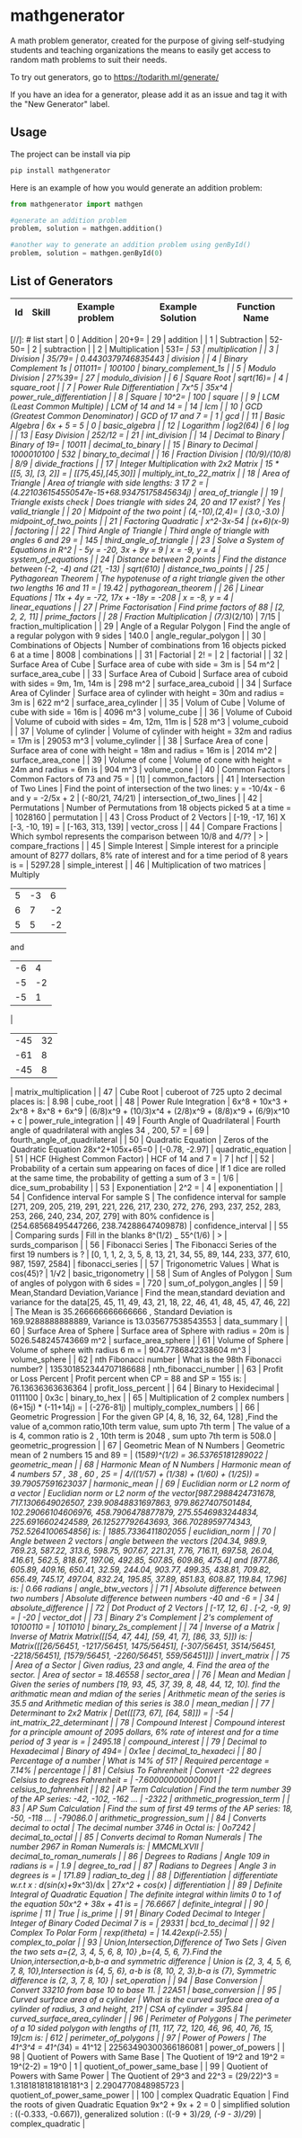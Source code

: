# mathgenerator

A math problem generator, created for the purpose of giving self-studying students and teaching organizations the means to easily get access to random math problems to suit their needs.

To try out generators, go to <https://todarith.ml/generate/>

If you have an idea for a generator, please add it as an issue and tag it with the "New Generator" label.

## Usage

The project can be install via pip

```bash
pip install mathgenerator
```

Here is an example of how you would generate an addition problem:

```python
from mathgenerator import mathgen

#generate an addition problem
problem, solution = mathgen.addition()

#another way to generate an addition problem using genById()
problem, solution = mathgen.genById(0)
```

## List of Generators

| Id   | Skill                             | Example problem    | Example Solution      | Function Name            |
|------|-----------------------------------|--------------------|-----------------------|--------------------------|
[//]: # list start
| 0 | Addition | 20+9= | 29 | addition |
| 1 | Subtraction | 52-50= | 2 | subtraction |
| 2 | Multiplication | 53*1= | 53 | multiplication |
| 3 | Division | 35/79= | 0.4430379746835443 | division |
| 4 | Binary Complement 1s | 011011= | 100100 | binary_complement_1s |
| 5 | Modulo Division | 27%39= | 27 | modulo_division |
| 6 | Square Root | sqrt(16)= | 4 | square_root |
| 7 | Power Rule Differentiation | 7x^5 | 35x^4 | power_rule_differentiation |
| 8 | Square | 10^2= | 100 | square |
| 9 | LCM (Least Common Multiple) | LCM of 14 and 14 = | 14 | lcm |
| 10 | GCD (Greatest Common Denominator) | GCD of 17 and 7 =  | 1 | gcd |
| 11 | Basic Algebra | 6x + 5 = 5 | 0 | basic_algebra |
| 12 | Logarithm | log2(64) | 6 | log |
| 13 | Easy Division | 252/12 =  | 21 | int_division |
| 14 | Decimal to Binary | Binary of 19= | 10011 | decimal_to_binary |
| 15 | Binary to Decimal | 1000010100 | 532 | binary_to_decimal |
| 16 | Fraction Division | (10/9)/(10/8) | 8/9 | divide_fractions |
| 17 | Integer Multiplication with 2x2 Matrix | 15 * [[5, 3], [3, 2]] =  | [[75,45],[45,30]] | multiply_int_to_22_matrix |
| 18 | Area of Triangle | Area of triangle with side lengths: 3 17 2 =  | (4.221036154550547e-15+68.93475175845634j) | area_of_triangle |
| 19 | Triangle exists check | Does triangle with sides 24, 20 and 17 exist? | Yes | valid_triangle |
| 20 | Midpoint of the two point | (4,-10),(2,4)= | (3.0,-3.0) | midpoint_of_two_points |
| 21 | Factoring Quadratic | x^2-3x-54 | (x+6)(x-9) | factoring |
| 22 | Third Angle of Triangle | Third angle of triangle with angles 6 and 29 =  | 145 | third_angle_of_triangle |
| 23 | Solve a System of Equations in R^2 |  - 5y = -20, 3x + 9y = 9 | x = -9, y = 4 | system_of_equations |
| 24 | Distance between 2 points | Find the distance between (-2, -4) and (21, -13) | sqrt(610) | distance_two_points |
| 25 | Pythagorean Theorem | The hypotenuse of a right triangle given the other two lengths 16 and 11 =  | 19.42 | pythagorean_theorem |
| 26 | Linear Equations | 11x + 4y = -72, 17x + -18y = -208 | x = -8, y = 4 | linear_equations |
| 27 | Prime Factorisation | Find prime factors of 88 | [2, 2, 2, 11] | prime_factors |
| 28 | Fraction Multiplication | (7/3)*(2/10) | 7/15 | fraction_multiplication |
| 29 | Angle of a Regular Polygon | Find the angle of a regular polygon with 9 sides | 140.0 | angle_regular_polygon |
| 30 | Combinations of Objects | Number of combinations from 16 objects picked 6 at a time  | 8008 | combinations |
| 31 | Factorial | 2! =  | 2 | factorial |
| 32 | Surface Area of Cube | Surface area of cube with side = 3m is | 54 m^2 | surface_area_cube |
| 33 | Surface Area of Cuboid | Surface area of cuboid with sides = 9m, 1m, 14m is | 298 m^2 | surface_area_cuboid |
| 34 | Surface Area of Cylinder | Surface area of cylinder with height = 30m and radius = 3m is | 622 m^2 | surface_area_cylinder |
| 35 | Volum of Cube | Volume of cube with side = 16m is | 4096 m^3 | volume_cube |
| 36 | Volume of Cuboid | Volume of cuboid with sides = 4m, 12m, 11m is | 528 m^3 | volume_cuboid |
| 37 | Volume of cylinder | Volume of cylinder with height = 32m and radius = 17m is | 29053 m^3 | volume_cylinder |
| 38 | Surface Area of cone | Surface area of cone with height = 18m and radius = 16m is | 2014 m^2 | surface_area_cone |
| 39 | Volume of cone | Volume of cone with height = 24m and radius = 6m is | 904 m^3 | volume_cone |
| 40 | Common Factors | Common Factors of 73 and 75 =  | [1] | common_factors |
| 41 | Intersection of Two Lines | Find the point of intersection of the two lines: y = -10/4x - 6 and y = -2/5x + 2 | (-80/21, 74/21) | intersection_of_two_lines |
| 42 | Permutations | Number of Permutations from 18 objects picked 5 at a time =   | 1028160 | permutation |
| 43 | Cross Product of 2 Vectors | [-19, -17, 16] X [-3, -10, 19] =  | [-163, 313, 139] | vector_cross |
| 44 | Compare Fractions | Which symbol represents the comparison between 10/8 and 4/7? | > | compare_fractions |
| 45 | Simple Interest | Simple interest for a principle amount of 8277 dollars, 8% rate of interest and for a time period of 8 years is =  | 5297.28 | simple_interest |
| 46 | Multiplication of two matrices | Multiply<table><tr><td>5</td><td>-3</td><td>6</td></tr><tr><td>6</td><td>7</td><td>-2</td></tr><tr><td>5</td><td>5</td><td>-2</td></tr></table>and<table><tr><td>-6</td><td>4</td></tr><tr><td>-5</td><td>-2</td></tr><tr><td>-5</td><td>1</td></tr></table> | <table><tr><td>-45</td><td>32</td></tr><tr><td>-61</td><td>8</td></tr><tr><td>-45</td><td>8</td></tr></table> | matrix_multiplication |
| 47 | Cube Root | cuberoot of 725 upto 2 decimal places is: | 8.98 | cube_root |
| 48 | Power Rule Integration | 6x^8 + 10x^3 + 2x^8 + 8x^8 + 6x^9 | (6/8)x^9 + (10/3)x^4 + (2/8)x^9 + (8/8)x^9 + (6/9)x^10 + c | power_rule_integration |
| 49 | Fourth Angle of Quadrilateral | Fourth angle of quadrilateral with angles 34 , 200, 57 = | 69 | fourth_angle_of_quadrilateral |
| 50 | Quadratic Equation | Zeros of the Quadratic Equation 28x^2+105x+65=0 | [-0.78, -2.97] | quadratic_equation |
| 51 | HCF (Highest Common Factor) | HCF of 14 and 7 =  | 7 | hcf |
| 52 | Probability of a certain sum appearing on faces of dice | If 1 dice are rolled at the same time, the probability of getting a sum of 3 = | 1/6 | dice_sum_probability |
| 53 | Exponentiation | 2^2 = | 4 | exponentiation |
| 54 | Confidence interval For sample S | The confidence interval for sample [271, 209, 205, 219, 291, 221, 226, 217, 230, 272, 276, 293, 237, 252, 283, 253, 266, 240, 234, 207, 279] with 80% confidence is | (254.68568495447266, 238.74288647409878) | confidence_interval |
| 55 | Comparing surds | Fill in the blanks 8^(1/2) _ 55^(1/6) | > | surds_comparison |
| 56 | Fibonacci Series | The Fibonacci Series of the first 19 numbers is ? | [0, 1, 1, 2, 3, 5, 8, 13, 21, 34, 55, 89, 144, 233, 377, 610, 987, 1597, 2584] | fibonacci_series |
| 57 | Trigonometric Values | What is cos(45)? | 1/√2 | basic_trigonometry |
| 58 | Sum of Angles of Polygon | Sum of angles of polygon with 6 sides =  | 720 | sum_of_polygon_angles |
| 59 | Mean,Standard Deviation,Variance | Find the mean,standard deviation and variance for the data[25, 45, 11, 49, 43, 21, 18, 22, 46, 41, 48, 45, 47, 46, 22] | The Mean is 35.266666666666666 , Standard Deviation is 169.9288888888889, Variance is 13.035677538543553 | data_summary |
| 60 | Surface Area of Sphere | Surface area of Sphere with radius = 20m is | 5026.548245743669 m^2 | surface_area_sphere |
| 61 | Volume of Sphere | Volume of sphere with radius 6 m =  | 904.7786842338604 m^3 | volume_sphere |
| 62 | nth Fibonacci number | What is the 98th Fibonacci number? | 135301852344707186688 | nth_fibonacci_number |
| 63 | Profit or Loss Percent | Profit percent when CP = 88 and SP = 155 is:  | 76.13636363636364 | profit_loss_percent |
| 64 | Binary to Hexidecimal | 0111100 | 0x3c | binary_to_hex |
| 65 | Multiplication of 2 complex numbers | (6+15j) * (-11+14j) =  | (-276-81j) | multiply_complex_numbers |
| 66 | Geometric Progression | For the given GP [4, 8, 16, 32, 64, 128] ,Find the value of a,common ratio,10th term value, sum upto 7th term | The value of a is 4, common ratio is 2 , 10th term is 2048 , sum upto 7th term is 508.0 | geometric_progression |
| 67 | Geometric Mean of N Numbers | Geometric mean of 2 numbers 15 and 89 =  | (15*89)^(1/2) = 36.53765181289022 | geometric_mean |
| 68 | Harmonic Mean of N Numbers | Harmonic mean of 4 numbers 57 , 38 , 60 , 25 =  |  4/((1/57) + (1/38) + (1/60) + (1/25)) = 39.79057591623037 | harmonic_mean |
| 69 | Euclidian norm or L2 norm of a vector | Euclidian norm or L2 norm of the vector[987.2988424731678, 717.1306649026507, 239.90848831697863, 979.8627407501484, 102.29066104606976, 458.7906478877879, 275.5546983244834, 225.6916602424589, 26.12527792643693, 366.7028959774343, 752.5264100654856] is: | 1885.7336411802055 | euclidian_norm |
| 70 | Angle between 2 vectors | angle between the vectors [204.34, 989.9, 769.23, 587.22, 313.6, 598.75, 907.67, 221.31, 7.76, 716.11, 697.58, 26.04, 416.61, 562.5, 818.67, 197.06, 492.85, 507.85, 609.86, 475.4] and [877.86, 605.89, 409.16, 650.41, 32.59, 244.04, 903.77, 499.35, 438.81, 709.82, 656.49, 745.17, 497.04, 832.24, 195.85, 37.89, 851.83, 608.87, 119.84, 17.96] is: | 0.66 radians | angle_btw_vectors |
| 71 | Absolute difference between two numbers | Absolute difference between numbers -40 and -6 =  | 34 | absolute_difference |
| 72 | Dot Product of 2 Vectors | [-17, 12, 6] . [-2, -9, 9] =  | -20 | vector_dot |
| 73 | Binary 2's Complement | 2's complement of 10100110 = | 1011010 | binary_2s_complement |
| 74 | Inverse of a Matrix | Inverse of Matrix Matrix([[54, 47, 44], [59, 41, 7], [86, 33, 5]]) is: | Matrix([[26/56451, -1217/56451, 1475/56451], [-307/56451, 3514/56451, -2218/56451], [1579/56451, -2260/56451, 559/56451]]) | invert_matrix |
| 75 | Area of a Sector | Given radius, 23 and angle, 4. Find the area of the sector. | Area of sector = 18.46558 | sector_area |
| 76 | Mean and Median | Given the series of numbers [19, 93, 45, 37, 39, 8, 48, 44, 12, 10]. find the arithmatic mean and mdian of the series | Arithmetic mean of the series is 35.5 and Arithmetic median of this series is 38.0 | mean_median |
| 77 | Determinant to 2x2 Matrix | Det([[73, 67], [64, 58]]) =  |  -54 | int_matrix_22_determinant |
| 78 | Compound Interest | Compound interest for a principle amount of 2095 dollars, 6% rate of interest and for a time period of 3 year is =  | 2495.18 | compound_interest |
| 79 | Decimal to Hexadecimal | Binary of 494= | 0x1ee | decimal_to_hexadeci |
| 80 | Percentage of a number | What is 14% of 51? | Required percentage = 7.14% | percentage |
| 81 | Celsius To Fahrenheit | Convert -22 degrees Celsius to degrees Fahrenheit = | -7.600000000000001 | celsius_to_fahrenheit |
| 82 | AP Term Calculation | Find the term number 39 of the AP series: -42, -102, -162 ...  | -2322 | arithmetic_progression_term |
| 83 | AP Sum Calculation | Find the sum of first 49 terms of the AP series: 18, -50, -118 ...  | -79086.0 | arithmetic_progression_sum |
| 84 | Converts decimal to octal | The decimal number 3746 in Octal is:  | 0o7242 | decimal_to_octal |
| 85 | Converts decimal to Roman Numerals | The number 2967 in Roman Numerals is:  | MMCMLXVII | decimal_to_roman_numerals |
| 86 | Degrees to Radians | Angle 109 in radians is =  | 1.9 | degree_to_rad |
| 87 | Radians to Degrees | Angle 3 in degrees is =  | 171.89 | radian_to_deg |
| 88 | Differentiation | differentiate w.r.t x : d(sin(x)+9*x^3)/dx | 27*x^2 + cos(x) | differentiation |
| 89 | Definite Integral of Quadratic Equation | The definite integral within limits 0 to 1 of the equation 50x^2 + 38x + 41 is =  | 76.6667 | definite_integral |
| 90 | isprime | 11 | True | is_prime |
| 91 | Binary Coded Decimal to Integer | Integer of Binary Coded Decimal 7 is =  | 29331 | bcd_to_decimal |
| 92 | Complex To Polar Form | rexp(itheta) =  | 14.42exp(i-2.55) | complex_to_polar |
| 93 | Union,Intersection,Difference of Two Sets | Given the two sets a={2, 3, 4, 5, 6, 8, 10} ,b={4, 5, 6, 7}.Find the Union,intersection,a-b,b-a and symmetric difference | Union is {2, 3, 4, 5, 6, 7, 8, 10},Intersection is {4, 5, 6}, a-b is {8, 10, 2, 3},b-a is {7}, Symmetric difference is {2, 3, 7, 8, 10} | set_operation |
| 94 | Base Conversion | Convert 33210 from base 10 to base 11. | 22A51 | base_conversion |
| 95 | Curved surface area of a cylinder | What is the curved surface area of a cylinder of radius, 3 and height, 21? | CSA of cylinder = 395.84 | curved_surface_area_cylinder |
| 96 | Perimeter of Polygons | The perimeter of a 10 sided polygon with lengths of [11, 117, 72, 120, 46, 96, 40, 76, 15, 19]cm is:  | 612 | perimeter_of_polygons |
| 97 | Power of Powers | The 41^3^4 = 41^(3*4) = 41^12 | 22563490300366186081 | power_of_powers |
| 98 | Quotient of Powers with Same Base | The Quotient of 19^2 and 19^2 = 19^(2-2) = 19^0 | 1 | quotient_of_power_same_base |
| 99 | Quotient of Powers with Same Power | The Quotient of 29^3 and 22^3 = (29/22)^3 = 1.3181818181818181^3 | 2.2904770848985723 | quotient_of_power_same_power |
| 100 | complex Quadratic Equation | Find the roots of given Quadratic Equation 9x^2 + 9x + 2 = 0 | simplified solution : ((-0.333, -0.667)), generalized solution : ((-9 + 3)/2*9, (-9 - 3)/2*9) | complex_quadratic |
